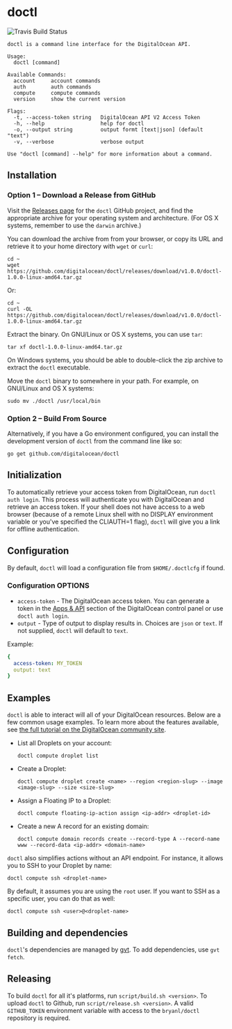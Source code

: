 # doctl

![Travis Build Status](https://travis-ci.org/bryanl/doit.svg?branch=master)

```
doctl is a command line interface for the DigitalOcean API.

Usage:
  doctl [command]

Available Commands:
  account     account commands
  auth        auth commands
  compute     compute commands
  version     show the current version

Flags:
  -t, --access-token string   DigitalOcean API V2 Access Token
  -h, --help                  help for doctl
  -o, --output string         output formt [text|json] (default "text")
  -v, --verbose               verbose output

Use "doctl [command] --help" for more information about a command.
```

## Installation

### Option 1 – Download a Release from GitHub

Visit the [Releases page][doctl-releases] for the `doctl` GitHub project, and find the appropriate archive for your operating system and architecture.  (For OS X systems, remember to use the `darwin` archive.)

You can download the archive from from your browser, or copy its URL and retrieve it to your home directory with `wget` or `curl`:

```
cd ~
wget https://github.com/digitalocean/doctl/releases/download/v1.0.0/doctl-1.0.0-linux-amd64.tar.gz
```

Or:

```
cd ~
curl -OL https://github.com/digitalocean/doctl/releases/download/v1.0.0/doctl-1.0.0-linux-amd64.tar.gz
```

Extract the binary.  On GNU/Linux or OS X systems, you can use `tar`:

```
tar xf doctl-1.0.0-linux-amd64.tar.gz
```

On Windows systems, you should be able to double-click the zip archive to extract the `doctl` executable.

Move the `doctl` binary to somewhere in your path.  For example, on GNU/Linux and OS X systems:

```
sudo mv ./doctl /usr/local/bin
```

### Option 2 – Build From Source

Alternatively, if you have a Go environment configured, you can install the development version of `doctl` from the command line like so:

```
go get github.com/digitalocean/doctl
```

## Initialization

To automatically retrieve your access token from DigitalOcean, run `doctl auth login`. This process will authenticate 
you with DigitalOcean and retrieve an access token. If your shell does not have access to a web browser 
(because of a remote Linux shell with no DISPLAY environment variable or you've specified the CLIAUTH=1 flag), `doctl` 
will give you a link for offline authentication.

## Configuration

By default, `doctl` will load a configuration file from `$HOME/.doctlcfg` if found.

### Configuration OPTIONS

* `access-token` - The DigitalOcean access token. You can generate a token in the 
[Apps & API](https://cloud.digitalocean.com/settings/applications) section of the DigitalOcean control panel or use 
`doctl auth login`.
* `output` - Type of output to display results in. Choices are `json` or `text`. If not supplied, `doctl` will default
 to `text`.

Example:

```yaml
{
  access-token: MY_TOKEN
  output: text
}
```

## Examples

`doctl` is able to interact will all of your DigitalOcean resources. Below are a few common usage examples. To learn more about the features available, see [the full tutorial on the DigitalOcean community site][tutorial].

* List all Droplets on your account:

    `doctl compute droplet list`

* Create a Droplet:

    `doctl compute droplet create <name> --region <region-slug> --image <image-slug> --size <size-slug>`

* Assign a Floating IP to a Droplet:

    `doctl compute floating-ip-action assign <ip-addr> <droplet-id>`

* Create a new A record for an existing domain:

    `doctl compute domain records create --record-type A --record-name www --record-data <ip-addr> <domain-name>`

`doctl` also simplifies actions without an API endpoint. For instance, it allows you to SSH to your Droplet by name:

    doctl compute ssh <droplet-name>

By default, it assumes you are using the `root` user. If you want to SSH as a specific user, you can do that as well:

    doctl compute ssh <user>@<droplet-name>

## Building and dependencies

`doctl`'s dependencies are managed by [gvt](https://github.com/FiloSottile/gvt). To add dependencies, use `gvt fetch`.

## Releasing

To build `doctl` for all it's platforms, run `script/build.sh <version>`. To upload `doctl` to Github, 
run `script/release.sh <version>`. A valid `GITHUB_TOKEN` environment variable with access to the `bryanl/doctl` 
repository is required.

[tutorial]: https://www.digitalocean.com/community/tutorials/how-to-use-doctl-the-official-digitalocean-command-line-client
[doctl-releases]: https://github.com/digitalocean/doctl/releases

